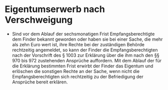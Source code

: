 # Eigentumserwerb nach Verschweigung

- Sind vor dem Ablauf der sechsmonatigen Frist Empfangsberechtigte dem Finder bekannt geworden oder haben sie bei einer Sache, die mehr als zehn Euro wert ist, ihre Rechte bei der zuständigen Behörde rechtzeitig angemeldet, so kann der Finder die Empfangsberechtigten nach der Vorschrift des § 1003 zur Erklärung über die ihm nach den §§ 970 bis 972 zustehenden Ansprüche auffordern. Mit dem Ablauf der für die Erklärung bestimmten Frist erwirbt der Finder das Eigentum und erlöschen die sonstigen Rechte an der Sache, wenn nicht die Empfangsberechtigten sich rechtzeitig zu der Befriedigung der Ansprüche bereit erklären.

